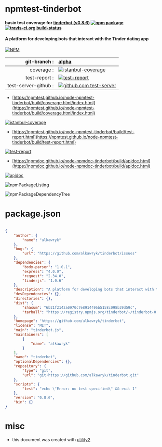 # npmtest-tinderbot

#### basic test coverage for  [tinderbot (v0.8.6)](https://github.com/alkawryk/tinderbot)  [![npm package](https://img.shields.io/npm/v/npmtest-tinderbot.svg?style=flat-square)](https://www.npmjs.org/package/npmtest-tinderbot) [![travis-ci.org build-status](https://api.travis-ci.org/npmtest/node-npmtest-tinderbot.svg)](https://travis-ci.org/npmtest/node-npmtest-tinderbot)

#### A platform for developing bots that interact with the Tinder dating app

[![NPM](https://nodei.co/npm/tinderbot.png?downloads=true&downloadRank=true&stars=true)](https://www.npmjs.com/package/tinderbot)

| git-branch : | [alpha](https://github.com/npmtest/node-npmtest-tinderbot/tree/alpha)|
|--:|:--|
| coverage : | [![istanbul-coverage](https://npmtest.github.io/node-npmtest-tinderbot/build/coverage.badge.svg)](https://npmtest.github.io/node-npmtest-tinderbot/build/coverage.html/index.html)|
| test-report : | [![test-report](https://npmtest.github.io/node-npmtest-tinderbot/build/test-report.badge.svg)](https://npmtest.github.io/node-npmtest-tinderbot/build/test-report.html)|
| test-server-github : | [![github.com test-server](https://npmtest.github.io/node-npmtest-tinderbot/GitHub-Mark-32px.png)](https://npmtest.github.io/node-npmtest-tinderbot/build/app/index.html) | | build-artifacts : | [![build-artifacts](https://npmtest.github.io/node-npmtest-tinderbot/glyphicons_144_folder_open.png)](https://github.com/npmtest/node-npmtest-tinderbot/tree/gh-pages/build)|

- [https://npmtest.github.io/node-npmtest-tinderbot/build/coverage.html/index.html](https://npmtest.github.io/node-npmtest-tinderbot/build/coverage.html/index.html)

[![istanbul-coverage](https://npmtest.github.io/node-npmtest-tinderbot/build/screenCapture.buildCi.browser.%252Ftmp%252Fbuild%252Fcoverage.lib.html.png)](https://npmtest.github.io/node-npmtest-tinderbot/build/coverage.html/index.html)

- [https://npmtest.github.io/node-npmtest-tinderbot/build/test-report.html](https://npmtest.github.io/node-npmtest-tinderbot/build/test-report.html)

[![test-report](https://npmtest.github.io/node-npmtest-tinderbot/build/screenCapture.buildCi.browser.%252Ftmp%252Fbuild%252Ftest-report.html.png)](https://npmtest.github.io/node-npmtest-tinderbot/build/test-report.html)

- [https://npmdoc.github.io/node-npmdoc-tinderbot/build/apidoc.html](https://npmdoc.github.io/node-npmdoc-tinderbot/build/apidoc.html)

[![apidoc](https://npmdoc.github.io/node-npmdoc-tinderbot/build/screenCapture.buildCi.browser.%252Ftmp%252Fbuild%252Fapidoc.html.png)](https://npmdoc.github.io/node-npmdoc-tinderbot/build/apidoc.html)

![npmPackageListing](https://npmtest.github.io/node-npmtest-tinderbot/build/screenCapture.npmPackageListing.svg)

![npmPackageDependencyTree](https://npmtest.github.io/node-npmtest-tinderbot/build/screenCapture.npmPackageDependencyTree.svg)



# package.json

```json

{
    "author": {
        "name": "alkawryk"
    },
    "bugs": {
        "url": "https://github.com/alkawryk/tinderbot/issues"
    },
    "dependencies": {
        "body-parser": "1.0.1",
        "express": "4.0.0",
        "request": "2.34.0",
        "tinderjs": "1.0.6"
    },
    "description": "A platform for developing bots that interact with the Tinder dating app",
    "devDependencies": {},
    "directories": {},
    "dist": {
        "shasum": "6b21f2142a0970c7e8914496b5158c098b39d59c",
        "tarball": "https://registry.npmjs.org/tinderbot/-/tinderbot-0.8.6.tgz"
    },
    "homepage": "https://github.com/alkawryk/tinderbot",
    "license": "MIT",
    "main": "tinderbot.js",
    "maintainers": [
        {
            "name": "alkawryk"
        }
    ],
    "name": "tinderbot",
    "optionalDependencies": {},
    "repository": {
        "type": "git",
        "url": "git+https://github.com/alkawryk/tinderbot.git"
    },
    "scripts": {
        "test": "echo \"Error: no test specified\" && exit 1"
    },
    "version": "0.8.6",
    "bin": {}
}
```



# misc
- this document was created with [utility2](https://github.com/kaizhu256/node-utility2)
